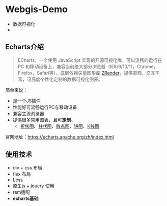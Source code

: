 # Webgis-Demo
- 数据可视化
- 

## Echarts介绍

> ECharts，一个使用 JavaScript 实现的开源可视化库，可以流畅的运行在 PC 和移动设备上，兼容当前绝大部分浏览器（IE8/9/10/11，Chrome，Firefox，Safari等），底层依赖矢量图形库 [ZRender](https://github.com/ecomfe/zrender)，提供直观，交互丰富，可高度个性化定制的数据可视化图表。

简单来说：

- 是一个JS插件
- 性能好可流畅运行PC与移动设备
- 兼容主流浏览器
- 提供很多常用图表，且可**定制**。
  - [折线图](https://echarts.apache.org/examples/zh/index.html#chart-type-line)、[柱状图](https://echarts.apache.org/examples/zh/index.html#chart-type-bar)、[散点图](https://echarts.apache.org/examples/zh/index.html#chart-type-scatter)、[饼图](https://echarts.apache.org/examples/zh/index.html#chart-type-pie)、[K线图](https://echarts.apache.org/examples/zh/index.html#chart-type-candlestick)

官网地址：<https://echarts.apache.org/zh/index.html>



## 使用技术

- div + css 布局
- flex 布局
- Less
- 原生js + jquery 使用
- rem适配
- **echarts基础**
